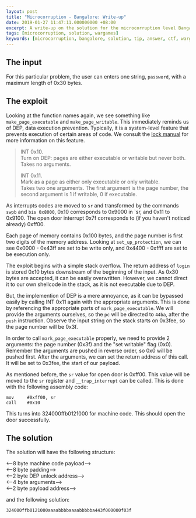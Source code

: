 ```yaml
---
layout: post
title: "Microcorruption - Bangalore: Write-up"
date: 2019-01-27 11:47:11.000000000 +08:00
excerpt: A write-up on the solution for the microcorruption level Bangalore. The thought process behind the solution is also included. At the end a 24 byte solution with 13676 CPU cycle time is achieved.
tags: [microcorruption, solution, wargames]
keywords: [microcorruption, bangalore, solution, tip, answer, ctf, wargames, 13676, clock cycle, 24, input]
---
```


## The input

For this particular problem, the user can enters one string, `password`, with a maximum length of 0x30 bytes.

## The exploit

Looking at the function names again, we see something like `make_page_executable` and `make_page_writable`. This immediately reminds us of DEP, data execution prevention. Typically, it is a system-level feature that prevents execution of certain areas of code. We consult the [lock manual](https://microcorruption.com/manual.pdf) for more information on this feature. 

> INT 0x10.  
> Turn on DEP: pages are either executable or writable but never both.  
> Takes no arguments.  
>
> INT 0x11.  
> Mark as a page as either only executable or only writable.  
> Takes two one arguments. The first argument is the page number, the second argument is 1 if writable, 0 if executable.

As interrupts codes are moved to `sr` and transformed by the commands `swpb` and `bis 0x8000`, 0x10 corresponds to 0x9000 in `sr, and 0x11 to 0x9100. The open door interrupt 0x7f corresponds to (if you haven't noticed already) 0xff00.

Each page of memory contains 0x100 bytes, and the page number is first two digits of the memory address. Looking at `set_up_protection`, we can see 0x0000 - 0x43ff are set to be write only, and 0x4400 - 0xffff are set to be execution only.

The exploit begins with a simple stack overflow. The return address of `login` is stored 0x10 bytes downstream of the beginning of the input. As 0x30 bytes are accepted, it can be easily overwritten. However, we cannot direct it to our own shellcode in the stack, as it is not executable due to DEP. 

But, the implemention of DEP is a mere annoyance, as it can be bypassed easily by calling INT 0x11 again with the appropriate arguments. This is done by referencing the appropriate parts of `mark_page_executable`. We will provide the arguments ourselves, so the `pc` will be directed to `44ba`, after the `push` instruction. Observe the input string on the stack starts on 0x3fee, so the page number will be 0x3f.

In order to call `mark_page_executable` properly, we need to provide 2 arguments: the page number (0x3f) and the "set writable" flag (0x0). Remember the arguments are pushed in reverse order, so 0x0 will be pushed first. After the arguments, we can set the return address of this call. It will be set to 0x3fee, the start of our payload.

As mentioned before, the `sr` value for open door is 0xff00. This value will be moved to the `sr` register and `__trap_interrupt` can be called. This is done with the following assembly code:

```
mov 	#0xff00, sr
call	#0x10
```

This turns into 324000ffb0121000 for machine code. This should open the door successfully.

## The solution

The solution will have the following structure:

<--8 byte machine code payload-->  
<--8 byte padding-->  
<--2 byte DEP unlock address-->  
<--4 byte arguments-->  
<--2 byte payload address-->

and the following solution:

```
324000ffb0121000aaaabbbbaaaabbbbba443f000000f03f
```